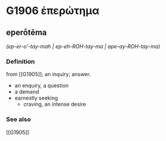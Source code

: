 # G1906 ἐπερώτημα

## eperṓtēma

_(ep-er-o'-tay-mah | ep-eh-ROH-tay-ma | ape-ay-ROH-tay-ma)_

### Definition

from [[G1905]]; an inquiry; answer.

- an enquiry, a question
- a demand
- earnestly seeking
  - craving, an intense desire

### See also

[[G1905]]

